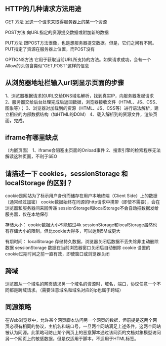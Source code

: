 ## HTTP的几种请求方法用途
GET 方法
发送一个请求来取得服务器上的某一个资源

POST方法
向URL指定的资源提交数据或附加新的数据

PUT方法
跟POST方法很像，也是想服务器提交数据。但是，它们之间有不同。PUT指定了资源在服务器上位置，而POST没有

OPTIONS方法
它用于获取当前URL所支持的方法。如果请求成功，会有一个Allow的头包含类似“GET,POST”这样的信息

## 从浏览器地址栏输入url到显示页面的步骤
1、浏览器根据请求的URL交给DNS域名解析，找到真实IP，向服务器发起请求
2、服务器交给后台处理完成后返回数据，浏览器接收文件（HTML、JS、CSS、图象等）；
3、浏览器对加载到的资源（HTML、JS、CSS等）进行语法解析，建立相应的内部数据结构（如HTML的DOM）
4、载入解析到的资源文件，渲染页面，完成。

## iframe有哪里缺点
（内嵌页面）
1、iframe会阻塞主页面的Onload事件
2、搜索引擎的检索程序无法解读这种页面，不利于SEO

## 请描述一下 cookies，sessionStorage 和 localStorage 的区别？
cookie是网站为了标示用户身份而储存在用户本地终端（Client Side）上的数据（通常经过加密）
cookie数据始终在同源的http请求中携带（即使不需要），会在浏览器和服务器间来回传递
sessionStorage和localStorage不会自动把数据发给服务器，仅在本地保存

存储大小：
cookie数据大小不能超过4k
sessionStorage和localStorage虽然也有存储大小的限制，但比cookie大得多，可以达到5M或更大

有期时间：
localStorage 存储持久数据，浏览器关闭后数据不丢失除非主动删除数据
sessionStorage 数据在当前浏览器窗口关闭后自动删除
cookie 设置的cookie过期时间之前一直有效，即使窗口或浏览器关闭

##  跨域
浏览器从一个域名的网页请求另一个域名的资源时，域名，端口，协议任意一个不同都是跨域请求。（需要注意域名和域名对应的ip也属于跨域）

## 同源策略
在Web浏览器中，允许某个网页脚本访问另一个网页的数据，但前提是这两个网页必须有相同的协议，主机名和端口号，一旦两个网站满足上述条件，这两个网站被认为同源。此策略可防止某个网页上的恶意脚本通过该网页的文档对象模型访问另一个网页上的敏感数据，但是仅适用于脚本，不适用于HTML标签。